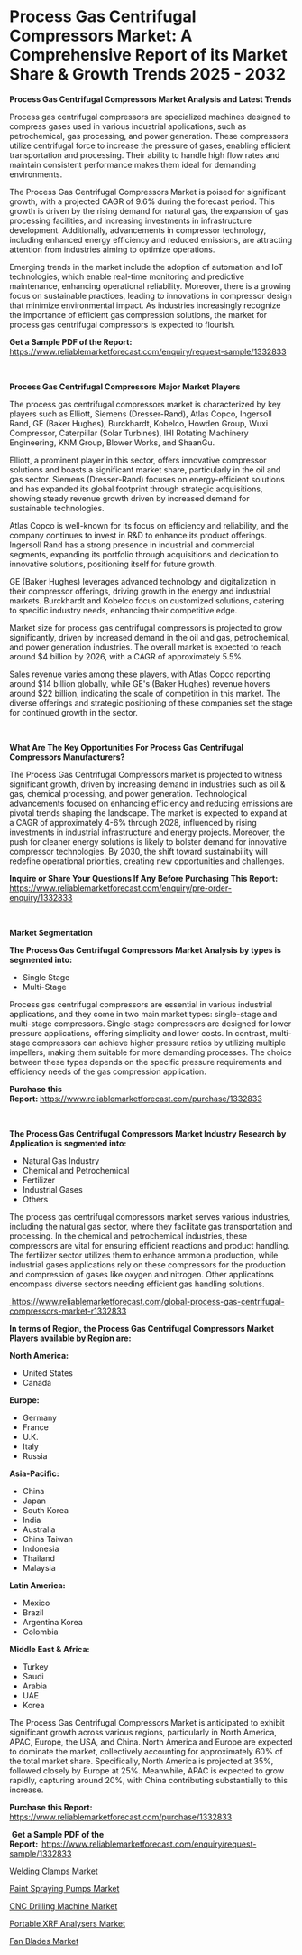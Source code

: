 <p><h1>Process Gas Centrifugal Compressors Market: A Comprehensive Report of its Market Share & Growth Trends 2025 - 2032</h1></p><p><strong>Process Gas Centrifugal Compressors Market Analysis and Latest Trends</strong></p>
<p><p>Process gas centrifugal compressors are specialized machines designed to compress gases used in various industrial applications, such as petrochemical, gas processing, and power generation. These compressors utilize centrifugal force to increase the pressure of gases, enabling efficient transportation and processing. Their ability to handle high flow rates and maintain consistent performance makes them ideal for demanding environments.</p><p>The Process Gas Centrifugal Compressors Market is poised for significant growth, with a projected CAGR of 9.6% during the forecast period. This growth is driven by the rising demand for natural gas, the expansion of gas processing facilities, and increasing investments in infrastructure development. Additionally, advancements in compressor technology, including enhanced energy efficiency and reduced emissions, are attracting attention from industries aiming to optimize operations.</p><p>Emerging trends in the market include the adoption of automation and IoT technologies, which enable real-time monitoring and predictive maintenance, enhancing operational reliability. Moreover, there is a growing focus on sustainable practices, leading to innovations in compressor design that minimize environmental impact. As industries increasingly recognize the importance of efficient gas compression solutions, the market for process gas centrifugal compressors is expected to flourish.</p></p>
<p><strong>Get a Sample PDF of the Report:&nbsp;</strong> <a href="https://www.reliablemarketforecast.com/enquiry/request-sample/1332833?utm_campaign=2011&utm_medium=2&utm_source=Github&utm_content=ia&utm_term=24032025&utm_id=process-gas-centrifugal-compressors">https://www.reliablemarketforecast.com/enquiry/request-sample/1332833</a></p>
<p>&nbsp;</p>
<p><strong>Process Gas Centrifugal Compressors Major Market Players</strong></p>
<p><p>The process gas centrifugal compressors market is characterized by key players such as Elliott, Siemens (Dresser-Rand), Atlas Copco, Ingersoll Rand, GE (Baker Hughes), Burckhardt, Kobelco, Howden Group, Wuxi Compressor, Caterpillar (Solar Turbines), IHI Rotating Machinery Engineering, KNM Group, Blower Works, and ShaanGu.</p><p>Elliott, a prominent player in this sector, offers innovative compressor solutions and boasts a significant market share, particularly in the oil and gas sector. Siemens (Dresser-Rand) focuses on energy-efficient solutions and has expanded its global footprint through strategic acquisitions, showing steady revenue growth driven by increased demand for sustainable technologies.</p><p>Atlas Copco is well-known for its focus on efficiency and reliability, and the company continues to invest in R&D to enhance its product offerings. Ingersoll Rand has a strong presence in industrial and commercial segments, expanding its portfolio through acquisitions and dedication to innovative solutions, positioning itself for future growth.</p><p>GE (Baker Hughes) leverages advanced technology and digitalization in their compressor offerings, driving growth in the energy and industrial markets. Burckhardt and Kobelco focus on customized solutions, catering to specific industry needs, enhancing their competitive edge.</p><p>Market size for process gas centrifugal compressors is projected to grow significantly, driven by increased demand in the oil and gas, petrochemical, and power generation industries. The overall market is expected to reach around $4 billion by 2026, with a CAGR of approximately 5.5%.</p><p>Sales revenue varies among these players, with Atlas Copco reporting around $14 billion globally, while GE's (Baker Hughes) revenue hovers around $22 billion, indicating the scale of competition in this market. The diverse offerings and strategic positioning of these companies set the stage for continued growth in the sector.</p></p>
<p>&nbsp;</p>
<p><strong>What Are The Key Opportunities For Process Gas Centrifugal Compressors Manufacturers?</strong></p>
<p><p>The Process Gas Centrifugal Compressors market is projected to witness significant growth, driven by increasing demand in industries such as oil & gas, chemical processing, and power generation. Technological advancements focused on enhancing efficiency and reducing emissions are pivotal trends shaping the landscape. The market is expected to expand at a CAGR of approximately 4-6% through 2028, influenced by rising investments in industrial infrastructure and energy projects. Moreover, the push for cleaner energy solutions is likely to bolster demand for innovative compressor technologies. By 2030, the shift toward sustainability will redefine operational priorities, creating new opportunities and challenges.</p></p>
<p><strong>Inquire or Share Your Questions If Any Before Purchasing This Report:</strong> <a href="https://www.reliablemarketforecast.com/enquiry/pre-order-enquiry/1332833?utm_campaign=2011&utm_medium=2&utm_source=Github&utm_content=ia&utm_term=24032025&utm_id=process-gas-centrifugal-compressors">https://www.reliablemarketforecast.com/enquiry/pre-order-enquiry/1332833</a></p>
<p>&nbsp;</p>
<p><strong>Market Segmentation</strong></p>
<p><strong>The Process Gas Centrifugal Compressors Market Analysis by types is segmented into:</strong></p>
<p><ul><li>Single Stage</li><li>Multi-Stage</li></ul></p>
<p><p>Process gas centrifugal compressors are essential in various industrial applications, and they come in two main market types: single-stage and multi-stage compressors. Single-stage compressors are designed for lower pressure applications, offering simplicity and lower costs. In contrast, multi-stage compressors can achieve higher pressure ratios by utilizing multiple impellers, making them suitable for more demanding processes. The choice between these types depends on the specific pressure requirements and efficiency needs of the gas compression application.</p></p>
<p><strong>Purchase this Report:&nbsp;</strong><a href="https://www.reliablemarketforecast.com/purchase/1332833?utm_campaign=2011&utm_medium=2&utm_source=Github&utm_content=ia&utm_term=24032025&utm_id=process-gas-centrifugal-compressors">https://www.reliablemarketforecast.com/purchase/1332833</a></p>
<p>&nbsp;</p>
<p><strong>The Process Gas Centrifugal Compressors Market Industry Research by Application is segmented into:</strong></p>
<p><ul><li>Natural Gas Industry</li><li>Chemical and Petrochemical</li><li>Fertilizer</li><li>Industrial Gases</li><li>Others</li></ul></p>
<p><p>The process gas centrifugal compressors market serves various industries, including the natural gas sector, where they facilitate gas transportation and processing. In the chemical and petrochemical industries, these compressors are vital for ensuring efficient reactions and product handling. The fertilizer sector utilizes them to enhance ammonia production, while industrial gases applications rely on these compressors for the production and compression of gases like oxygen and nitrogen. Other applications encompass diverse sectors needing efficient gas handling solutions.</p></p>
<p><a href="https://www.reliablemarketforecast.com/global-process-gas-centrifugal-compressors-market-r1332833?utm_campaign=2011&utm_medium=2&utm_source=Github&utm_content=ia&utm_term=24032025&utm_id=process-gas-centrifugal-compressors">&nbsp;https://www.reliablemarketforecast.com/global-process-gas-centrifugal-compressors-market-r1332833</a></p>
<p><strong>In terms of Region, the Process Gas Centrifugal Compressors Market Players available by Region are:</strong></p>
<p>
    <p> <strong> North America: </strong>
        <ul>
            <li>United States</li>
            <li>Canada</li>
        </ul>
        </p> 
    <p> <strong> Europe: </strong>
        <ul>
            <li>Germany</li>
            <li>France</li>
            <li>U.K.</li>
            <li>Italy</li>
            <li>Russia</li>
        </ul>
        </p> 
    <p> <strong> Asia-Pacific: </strong>
        <ul>
            <li>China</li>
            <li>Japan</li>
            <li>South Korea</li>
            <li>India</li>
            <li>Australia</li>
            <li>China Taiwan</li>
            <li>Indonesia</li>
            <li>Thailand</li>
            <li>Malaysia</li>
        </ul>
        </p> 
    <p> <strong> Latin America: </strong>
        <ul>
            <li>Mexico</li>
            <li>Brazil</li>
            <li>Argentina Korea</li>
            <li>Colombia</li>
        </ul>
        </p> 
    <p> <strong> Middle East & Africa: </strong>
        <ul>
            <li>Turkey</li>
            <li>Saudi</li>
            <li>Arabia</li>
            <li>UAE</li>
            <li>Korea</li>
        </ul>
    </p>
    </p>
<p><p>The Process Gas Centrifugal Compressors Market is anticipated to exhibit significant growth across various regions, particularly in North America, APAC, Europe, the USA, and China. North America and Europe are expected to dominate the market, collectively accounting for approximately 60% of the total market share. Specifically, North America is projected at 35%, followed closely by Europe at 25%. Meanwhile, APAC is expected to grow rapidly, capturing around 20%, with China contributing substantially to this increase.</p></p>
<p><strong>Purchase this Report: </strong><a href="https://www.reliablemarketforecast.com/purchase/1332833?utm_campaign=2011&utm_medium=2&utm_source=Github&utm_content=ia&utm_term=24032025&utm_id=process-gas-centrifugal-compressors">https://www.reliablemarketforecast.com/purchase/1332833</a></p>
<p>&nbsp;<strong>Get a Sample PDF of the Report:&nbsp;&nbsp;</strong><a href="https://www.reliablemarketforecast.com/enquiry/request-sample/1332833?utm_campaign=2011&utm_medium=2&utm_source=Github&utm_content=ia&utm_term=24032025&utm_id=process-gas-centrifugal-compressors">https://www.reliablemarketforecast.com/enquiry/request-sample/1332833</a></p>
<p><strong></strong></p>
<p><p><a href="https://www.linkedin.com/pulse/welding-clamps-market-report-analyzing-size-key-drivers-lsldc?utm_campaign=2011&utm_medium=2&utm_source=Github&utm_content=ia&utm_term=24032025&utm_id=process-gas-centrifugal-compressors">Welding Clamps Market</a></p><p><a href="https://github.com/bettysbozer/Market-Research-Report-List-1/blob/main/paint-spraying-pumps-market.md?utm_campaign=2011&utm_medium=2&utm_source=Github&utm_content=ia&utm_term=24032025&utm_id=process-gas-centrifugal-compressors">Paint Spraying Pumps Market</a></p><p><a href="https://www.linkedin.com/pulse/cnc-drilling-machine-market-analysis-present-size-growth-ukeac?utm_campaign=2011&utm_medium=2&utm_source=Github&utm_content=ia&utm_term=24032025&utm_id=process-gas-centrifugal-compressors">CNC Drilling Machine Market</a></p><p><a href="https://github.com/safurdorthu8/Market-Research-Report-List-1/blob/main/portable-xrf-analysers-market.md?utm_campaign=2011&utm_medium=2&utm_source=Github&utm_content=ia&utm_term=24032025&utm_id=process-gas-centrifugal-compressors">Portable XRF Analysers Market</a></p><p><a href="https://www.linkedin.com/pulse/focus-fan-blades-market-trends-metrics-sales-size-growing-bdhbc?utm_campaign=2011&utm_medium=2&utm_source=Github&utm_content=ia&utm_term=24032025&utm_id=process-gas-centrifugal-compressors">Fan Blades Market</a></p></p>